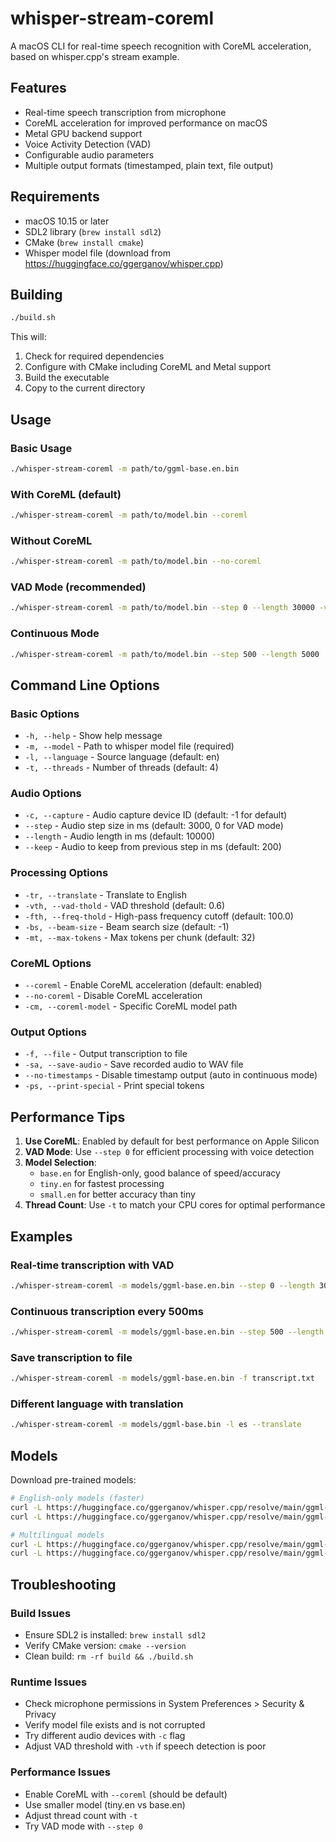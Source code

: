 # whisper-stream-coreml

A macOS CLI for real-time speech recognition with CoreML acceleration, based on whisper.cpp's stream example.

## Features

- Real-time speech transcription from microphone
- CoreML acceleration for improved performance on macOS
- Metal GPU backend support
- Voice Activity Detection (VAD) 
- Configurable audio parameters
- Multiple output formats (timestamped, plain text, file output)

## Requirements

- macOS 10.15 or later
- SDL2 library (`brew install sdl2`)
- CMake (`brew install cmake`)
- Whisper model file (download from https://huggingface.co/ggerganov/whisper.cpp)

## Building

```bash
./build.sh
```

This will:
1. Check for required dependencies
2. Configure with CMake including CoreML and Metal support
3. Build the executable
4. Copy to the current directory

## Usage

### Basic Usage
```bash
./whisper-stream-coreml -m path/to/ggml-base.en.bin
```

### With CoreML (default)
```bash
./whisper-stream-coreml -m path/to/model.bin --coreml
```

### Without CoreML
```bash
./whisper-stream-coreml -m path/to/model.bin --no-coreml
```

### VAD Mode (recommended)
```bash
./whisper-stream-coreml -m path/to/model.bin --step 0 --length 30000 -vth 0.6
```

### Continuous Mode
```bash
./whisper-stream-coreml -m path/to/model.bin --step 500 --length 5000
```

## Command Line Options

### Basic Options
- `-h, --help` - Show help message
- `-m, --model` - Path to whisper model file (required)
- `-l, --language` - Source language (default: en)
- `-t, --threads` - Number of threads (default: 4)

### Audio Options
- `-c, --capture` - Audio capture device ID (default: -1 for default)
- `--step` - Audio step size in ms (default: 3000, 0 for VAD mode)
- `--length` - Audio length in ms (default: 10000)
- `--keep` - Audio to keep from previous step in ms (default: 200)

### Processing Options
- `-tr, --translate` - Translate to English
- `-vth, --vad-thold` - VAD threshold (default: 0.6)
- `-fth, --freq-thold` - High-pass frequency cutoff (default: 100.0)
- `-bs, --beam-size` - Beam search size (default: -1)
- `-mt, --max-tokens` - Max tokens per chunk (default: 32)

### CoreML Options
- `--coreml` - Enable CoreML acceleration (default: enabled)
- `--no-coreml` - Disable CoreML acceleration
- `-cm, --coreml-model` - Specific CoreML model path

### Output Options
- `-f, --file` - Output transcription to file
- `-sa, --save-audio` - Save recorded audio to WAV file
- `--no-timestamps` - Disable timestamp output (auto in continuous mode)
- `-ps, --print-special` - Print special tokens

## Performance Tips

1. **Use CoreML**: Enabled by default for best performance on Apple Silicon
2. **VAD Mode**: Use `--step 0` for efficient processing with voice detection
3. **Model Selection**: 
   - `base.en` for English-only, good balance of speed/accuracy
   - `tiny.en` for fastest processing
   - `small.en` for better accuracy than tiny
4. **Thread Count**: Use `-t` to match your CPU cores for optimal performance

## Examples

### Real-time transcription with VAD
```bash
./whisper-stream-coreml -m models/ggml-base.en.bin --step 0 --length 30000
```

### Continuous transcription every 500ms
```bash
./whisper-stream-coreml -m models/ggml-base.en.bin --step 500 --length 5000
```

### Save transcription to file
```bash
./whisper-stream-coreml -m models/ggml-base.en.bin -f transcript.txt
```

### Different language with translation
```bash
./whisper-stream-coreml -m models/ggml-base.bin -l es --translate
```

## Models

Download pre-trained models:
```bash
# English-only models (faster)
curl -L https://huggingface.co/ggerganov/whisper.cpp/resolve/main/ggml-base.en.bin -o models/ggml-base.en.bin
curl -L https://huggingface.co/ggerganov/whisper.cpp/resolve/main/ggml-small.en.bin -o models/ggml-small.en.bin

# Multilingual models
curl -L https://huggingface.co/ggerganov/whisper.cpp/resolve/main/ggml-base.bin -o models/ggml-base.bin
curl -L https://huggingface.co/ggerganov/whisper.cpp/resolve/main/ggml-small.bin -o models/ggml-small.bin
```

## Troubleshooting

### Build Issues
- Ensure SDL2 is installed: `brew install sdl2`
- Verify CMake version: `cmake --version`
- Clean build: `rm -rf build && ./build.sh`

### Runtime Issues
- Check microphone permissions in System Preferences > Security & Privacy
- Verify model file exists and is not corrupted
- Try different audio devices with `-c` flag
- Adjust VAD threshold with `-vth` if speech detection is poor

### Performance Issues
- Enable CoreML with `--coreml` (should be default)
- Use smaller model (tiny.en vs base.en)
- Adjust thread count with `-t`
- Try VAD mode with `--step 0`